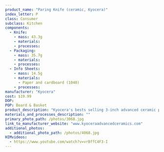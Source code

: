 ```yaml
---
product_name: "Paring Knife (ceramic, Kyocera)"
index_letter: P
class: Consumer
subclass: Kitchen
components:
  - Knife:
    - mass: 43.3g
    - materials:
    - processes:
  - Packaging:
    - mass: 35.7g
    - materials:
    - processes:
  - Info Sheets:
    - mass: 14.5g
    - materials:
      - Paper and cardboard (1040)
    - processes:
manufacturer: "Kyocera"
cost: $19.99
DOP: 
POP: Board & Basket
product_description: "Kyocera's bests selling 3-inch advanced ceramic paring knife is just the right size for detailed tasks like trimming, peeling, mincing and creating garnishes. Perfect for the home cook, this knife will be used daily, quickly becoming a favorite in the kitchen. Ideal for fruits, vegetables and boneless meats. Packaged in an acetate box, a great tool for any chef."
materials_and_processes_description: ""
primary_photo_path: /photos/3068.jpg
link_to_manufacturer_website: "www.kyoceraadvancedceramics.com"
additional_photos:
  - additional_photo_path: /photos/4068.jpg
HIMvideos:
  - https://www.youtube.com/watch?v=vrBffC4F3-I
---
```

